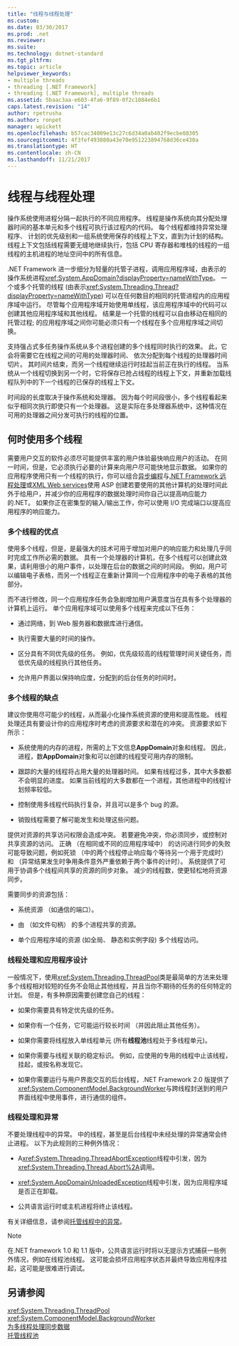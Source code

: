 ```yaml
---
title: "线程与线程处理"
ms.custom: 
ms.date: 03/30/2017
ms.prod: .net
ms.reviewer: 
ms.suite: 
ms.technology: dotnet-standard
ms.tgt_pltfrm: 
ms.topic: article
helpviewer_keywords:
- multiple threads
- threading [.NET Framework]
- threading [.NET Framework], multiple threads
ms.assetid: 5baac3aa-e603-4fa6-9f89-0f2c1084e6b1
caps.latest.revision: "14"
author: rpetrusha
ms.author: ronpet
manager: wpickett
ms.openlocfilehash: b57cac34009e13c27c6d34a0ab402f9ecbe08305
ms.sourcegitcommit: 4f3fef493080a43e70e951223894768d36ce430a
ms.translationtype: HT
ms.contentlocale: zh-CN
ms.lasthandoff: 11/21/2017
---
```

# <a name="threads-and-threading"></a>线程与线程处理
操作系统使用进程分隔一起执行的不同应用程序。 线程是操作系统向其分配处理器时间的基本单元和多个线程可执行该过程内的代码。 每个线程都维持异常处理程序、 计划的优先级别和一组系统使用保存的线程上下文，直到为计划的结构。 线程上下文包括线程需要无缝地继续执行，包括 CPU 寄存器和堆栈的线程的一组线程的主机进程的地址空间中的所有信息。  
  
 .NET Framework 进一步细分为轻量的托管子进程，调用应用程序域，由表示的操作系统进程<xref:System.AppDomain?displayProperty=nameWithType>。 一个或多个托管的线程 (由表示<xref:System.Threading.Thread?displayProperty=nameWithType>) 可以在任何数目的相同的托管进程内的应用程序域中运行。 尽管每个应用程序域开始使用单线程，该应用程序域中的代码可以创建其他应用程序域和其他线程。 结果是一个托管的线程可以自由移动在相同的托管过程; 的应用程序域之间你可能必须只有一个线程在多个应用程序域之间切换。  
  
 支持强占式多任务操作系统从多个进程创建的多个线程同时执行的效果。 此，它会将需要它在线程之间的可用的处理器时间、 依次分配到每个线程的处理器时间切片。 其时间片结束，而另一个线程继续运行时挂起当前正在执行的线程。 当系统从一个线程切换到另一个时，它将保存已抢占线程的线程上下文，并重新加载线程队列中的下一个线程的已保存的线程上下文。  
  
 时间段的长度取决于操作系统和处理器。 因为每个时间段很小，多个线程看起来似乎相同次执行即使只有一个处理器。 这是实际在多处理器系统中，这种情况在可用的处理器之间分发可执行的线程的位置。  
  
## <a name="when-to-use-multiple-threads"></a>何时使用多个线程  
 需要用户交互的软件必须尽可能提供丰富的用户体验最快响应用户的活动。 在同一时间，但是，它必须执行必要的计算来向用户尽可能快地显示数据。 如果你的应用程序使用只有一个线程的执行，你可以组合[异步编程](../../../docs/standard/asynchronous-programming-patterns/calling-synchronous-methods-asynchronously.md)与[.NET Framework 远程处理](http://msdn.microsoft.com/en-us/eccb1d31-0a22-417a-97fd-f4f1f3aa4462)或[XML Web services](http://msdn.microsoft.com/en-us/1e64af78-d705-4384-b08d-591a45f4379c)使用 ASP 创建若要使用的其他计算机的处理时间此外于给用户，并减少你的应用程序的数据处理时间你自己以提高响应能力的.NET。 如果你正在密集型的输入/输出工作，你可以使用 I/O 完成端口以提高应用程序的响应能力。  
  
### <a name="advantages-of-multiple-threads"></a>多个线程的优点  
 使用多个线程，但是，是最强大的技术可用于增加对用户的响应能力和处理几乎同时完成工作所必需的数据。 具有一个处理器的计算机，在多个线程可以创建此效果，请利用很小的用户事件，以处理在后台的数据之间的时间段。 例如，用户可以编辑电子表格，而另一个线程正在重新计算同一个应用程序中的电子表格的其他部分。  
  
 而不进行修改，同一个应用程序任务会急剧增加用户满意度当在具有多个处理器的计算机上运行。 单个应用程序域可以使用多个线程来完成以下任务：  
  
-   通过网络，到 Web 服务器和数据库进行通信。  
  
-   执行需要大量的时间的操作。  
  
-   区分具有不同优先级的任务。 例如，优先级较高的线程管理时间关键任务，而低优先级的线程执行其他任务。  
  
-   允许用户界面以保持响应度，分配到的后台任务的时间时。  
  
### <a name="disadvantages-of-multiple-threads"></a>多个线程的缺点  
 建议你使用尽可能少的线程，从而最小化操作系统资源的使用和提高性能。 线程处理还具有要设计你的应用程序时考虑的资源要求和潜在的冲突。 资源要求如下所示：  
  
-   系统使用的内存的进程，所需的上下文信息**AppDomain**对象和线程。 因此，进程，数**AppDomain**对象和可以创建的线程受可用内存的限制。  
  
-   跟踪的大量的线程将占用大量的处理器时间。 如果有线程过多，其中大多数都不会明显的进度。 如果当前线程的大多数都在一个进程，其他进程中的线程计划频率较低。  
  
-   控制使用多线程代码执行复杂，并且可以是多个 bug 的源。  
  
-   销毁线程需要了解可能发生和处理这些问题。  
  
 提供对资源的共享访问权限会造成冲突。 若要避免冲突，你必须同步，或控制对共享资源的访问。 正确 （在相同或不同的应用程序域中） 的访问进行同步的失败可能导致问题，例如死锁 （中的两个线程停止响应每个等待另一个用于完成时） 和 （异常结果发生时争用条件意外严重依赖于两个事件的计时）。 系统提供了可用于协调多个线程间共享的资源的同步对象。 减少的线程数，使更轻松地将资源同步。  
  
 需要同步的资源包括：  
  
-   系统资源 （如通信的端口）。  
  
-   由 （如文件句柄） 的多个进程共享的资源。  
  
-   单个应用程序域的资源 (如全局、 静态和实例字段) 多个线程访问。  
  
### <a name="threading-and-application-design"></a>线程处理和应用程序设计  
 一般情况下，使用<xref:System.Threading.ThreadPool>类是最简单的方法来处理多个线程相对较短的任务不会阻止其他线程，并且当你不期待的任务的任何特定的计划。 但是，有多种原因需要创建您自己的线程：  
  
-   如果你需要具有特定优先级的任务。  
  
-   如果你有一个任务，它可能运行较长时间 （并因此阻止其他任务）。  
  
-   如果你需要将线程放入单线程单元 (所有**线程池**线程处于多线程单元)。  
  
-   如果你需要与线程关联的稳定标识。 例如，应使用的专用的线程中止该线程，挂起，或按名称发现它。  
  
-   如果你需要运行与用户界面交互的后台线程，.NET Framework 2.0 版提供了<xref:System.ComponentModel.BackgroundWorker>与跨线程封送到的用户界面线程中使用事件，进行通信的组件。  
  
### <a name="threading-and-exceptions"></a>线程处理和异常  
 不要处理线程中的异常。 中的线程，甚至是后台线程中未经处理的异常通常会终止进程。 以下为此规则的三种例外情况：  
  
-   A<xref:System.Threading.ThreadAbortException>线程中引发，因为<xref:System.Threading.Thread.Abort%2A>调用。  
  
-   <xref:System.AppDomainUnloadedException>线程中引发，因为应用程序域是否正在卸载。  
  
-   公共语言运行时或主机进程将终止该线程。  
  
 有关详细信息，请参阅[托管线程中的异常](../../../docs/standard/threading/exceptions-in-managed-threads.md)。  
  
> [!NOTE]
>  在.NET framework 1.0 和 1.1 版中，公共语言运行时将以无提示方式捕获一些例外情况，例如在线程池线程。 这可能会损坏应用程序状态并最终导致应用程序挂起，这可能是很难进行调试。  
  
## <a name="see-also"></a>另请参阅  
 <xref:System.Threading.ThreadPool>  
 <xref:System.ComponentModel.BackgroundWorker>  
 [为多线程处理同步数据](../../../docs/standard/threading/synchronizing-data-for-multithreading.md)  
 [托管线程池](../../../docs/standard/threading/the-managed-thread-pool.md)
